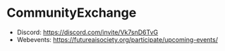 # CommunityExchange

- Discord: <https://discord.com/invite/Vk7snD6TvG>
- Webevents: <https://futureaisociety.org/participate/upcoming-events/>
